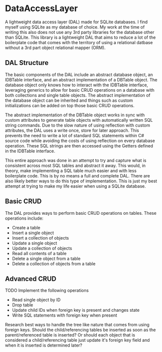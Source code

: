 # DataAccessLayer
A lightweight data access layer (DAL) made for SQLite databases. I find myself using SQLite as my database of choice. My work at the time of writing this also does not use any 3rd party libraries for the database other than SQLite. This library is a lightweight DAL that aims to reduce a lot of the boilerplate code that comes with the territory of using a relational datbase without a 3rd part object relational mapper (ORM).
## DAL Structure
The basic components of the DAL include an abstract database object, an IDBTable interface, and an abstract implementation of a DBTable object. The database object only knows how to interact with the IDBTable interface, leveraging generics to allow for basic CRUD operations on a database with both collections and single table objects. The abstract implementation of the database object can be inherited and things such as custom initializations can be added on top those basic CRUD operations.

The abstract implementation of the DBTable object works in sync with custom attributes to generate table objects with automatically written SQL string commands. Due to the slow nature of using reflection with custom attributes, the DAL uses a write once, store for later approach. This prevents the need to write a lot of standard SQL statements within C# source code while avoiding the costs of using reflection on every database operation. These SQL strings are then accessed using the Getters defined in the IDBTable interface.

This entire approach was done in an attempt to try and capture what is consistent across most SQL tables and abstract it away. This would, in theory, make implementing a SQL table much easier and with less boilerplate code. This is by no means a full and complete DAL. There are also likely better ways to do this type of implementation. This is just my best attempt at trying to make my life easier when using a SQLite database.
## Basic CRUD
The DAL provides ways to perform basic CRUD operations on tables. These operations include:
- Create a table
- Insert a single object
- Insert a collection of objects
- Update a single object
- Update a collection of objects
- Read all contents of a table
- Delete a single object from a table
- Delete a collection of objects from a table

## Advanced CRUD
TODO Implement the following operations
- Read single object by ID
- Drop table
- Update child IDs when foreign key is present and changes state
- Write SQL statements with foreign key when present

Research best ways to handle the tree like nature that comes from using foreign keys. Should the child/referencing tables be inserted as soon as the parent/referenced table is inserted? Or should each object that is considered a child/referencing table just update it's foreign key field and when it is inserted is determined later?
